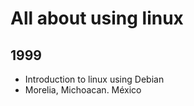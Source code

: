# All about using linux

## 1999
* Introduction to linux using Debian
* Morelia, Michoacan. México

